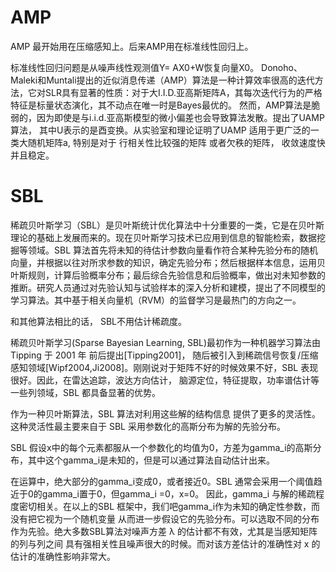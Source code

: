 # AMP

AMP 最开始用在压缩感知上。后来AMP用在标准线性回归上。

标准线性回归问题是从噪声线性观测值Y= AX0+W恢复向量X0。
Donoho、Maleki和Muntali提出的近似消息传递（AMP）算法是一种计算效率很高的迭代方法，它对SLR具有显著的性质：对于大I.I.D.亚高斯矩阵A，其每次迭代行为的严格特征是标量状态演化，其不动点在唯一时是Bayes最优的。
然而，AMP算法是脆弱的，因为即使是与i.i.d.亚高斯模型的微小偏差也会导致算法发散。提出了UAMP算法， 其中U表示的是酉变换。从实验室和理论证明了UAMP 适用于更广泛的一类大随机矩阵a, 特别是对于 
行相关性比较强的矩阵 或者欠秩的矩阵， 收敛速度快并且稳定。

# SBL
 
 稀疏贝叶斯学习（SBL）是贝叶斯统计优化算法中十分重要的一类，它是在贝叶斯理论的基础上发展而来的。现在贝叶斯学习技术已应用到信息的智能检索，数据挖掘等领域。SBL 算法首先将未知的待估计参数向量看作符合某种先验分布的随机向量，并根据以往对所求参数的知识，确定先验分布；然后根据样本信息，运用贝叶斯规则，计算后验概率分布；最后综合先验信息和后验概率，做出对未知参数的推断。研究人员通过对先验认知与试验样本的深入分析和建模，提出了不同模型的学习算法。其中基于相关向量机（RVM）的监督学习是最热门的方向之一。

和其他算法相比的话， SBL不用估计稀疏度。
 
稀疏贝叶斯学习(Sparse Bayesian Learning, SBL)最初作为一种机器学习算法由 Tipping 于 2001 年 前后提出[Tipping2001]，
随后被引入到稀疏信号恢复/压缩感知领域[Wipf2004,Ji2008]。刚刚说对于矩阵不好的时候效果不好，SBL 表现很好。因此，在雷达追踪，波达方向估计， 脑源定位，特征提取，功率谱估计等一些列领域，SBL 都具备显著的优势。

作为一种贝叶斯算法，SBL 算法对利用这些解的结构信息 提供了更多的灵活性。这种灵活性最主要来自于 SBL 采用参数化的高斯分布为解的先验分布。 

SBL 假设x中的每个元素都服从一个参数化的均值为0，方差为gamma_i的高斯分布，其中这个gamma_i是未知的，但是可以通过算法自动估计出来。

在运算中，绝大部分的gamma_i变成0，或者接近0。SBL 通常会采用一个阈值趋近于0的gamma_i置于0，但gamma_i =0，x=0。
因此，gamma_i 与解的稀疏程度密切相关。在以上的SBL 框架中，我们吧gamma_i作为未知的确定性参数，而没有把它视为一个随机变量
从而进一步假设它的先验分布。可以选取不同的分布作为先验。绝大多数SBL算法对噪声方差 λ 的估计都不有效，尤其是当感知矩阵的列与列之间 具有强相关性且噪声很大的时候。而对该方差估计的准确性对 x 的估计的准确性影响非常大。


 
